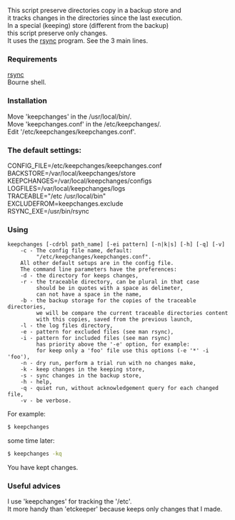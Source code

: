 This script preserve directories copy in a backup store and  
it tracks changes in the directories since the last execution.  
In a special (keeping) store (different from the backup)  
this script preserve only changes.  
It uses the [rsync](https://rsync.samba.org/) program. See the 3 main lines.  

### Requirements

[rsync](https://rsync.samba.org/)  
Bourne shell.  

### Installation

Move 'keepchanges' in the /usr/local/bin/.  
Move 'keepchanges.conf' in the /etc/keepchanges/.  
Edit '/etc/keepchanges/keepchanges.conf'.  

### The default settings:

CONFIG_FILE=/etc/keepchanges/keepchanges.conf  
BACKSTORE=/var/local/keepchanges/store  
KEEPCHANGES=/var/local/keepchanges/configs  
LOGFILES=/var/local/keepchanges/logs  
TRACEABLE="/etc /usr/local/bin"  
EXCLUDEFROM=keepchanges.exclude  
RSYNC_EXE=/usr/bin/rsync  

### Using
```  
keepchanges [-cdrbl path_name] [-ei pattern] [-n|k|s] [-h] [-q] [-v]  
	-c - The config file name, default:  
	     "/etc/keepchanges/keepchanges.conf".  
	All other default setups are in the config file.  
	The command line parameters have the preferences:  
	-d - the directory for keeps changes,  
	-r - the traceable directory, can be plural in that case  
	     should be in quotes with a space as delimeter,  
	     can not have a space in the name,  
	-b - the backup storage for the copies of the traceable directories,  
	     we will be compare the current traceable directories content  
	     with this copies, saved from the previous launch,  
	-l - the log files directory,  
	-e - pattern for excluded files (see man rsync),  
	-i - pattern for included files (see man rsync)  
	     has priority above the '-e' option, for example:  
	     for keep only a 'foo' file use this options (-e '*' -i 'foo'),  
	-n - dry run, perform a trial run with no changes make,  
	-k - keep changes in the keeping store,  
	-s - sync changes in the backup store,  
	-h - help,  
	-q - quiet run, without acknowledgement query for each changed file,  
	-v - be verbose.  

```  
For example:  
```sh
$ keepchanges
```
some time later:
```sh
$ keepchanges -kq
```
You have kept changes.  

### Useful advices

I use 'keepchanges' for tracking the '/etc'.  
It more handy than 'etckeeper' because keeps only changes that I made.  

